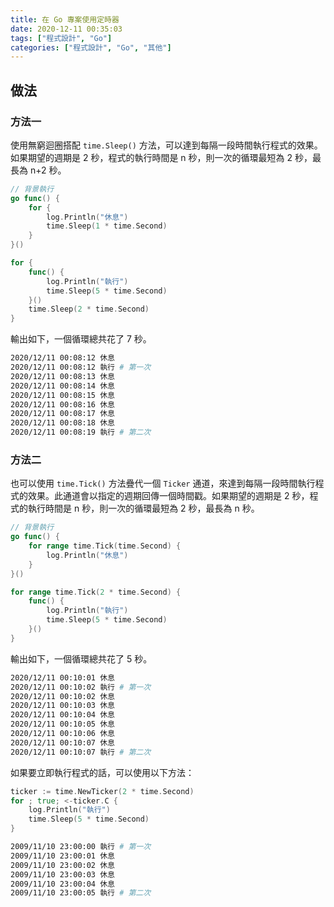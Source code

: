 ```yaml
---
title: 在 Go 專案使用定時器
date: 2020-12-11 00:35:03
tags: ["程式設計", "Go"]
categories: ["程式設計", "Go", "其他"]
---
```


## 做法

### 方法一

使用無窮迴圈搭配 `time.Sleep()` 方法，可以達到每隔一段時間執行程式的效果。如果期望的週期是 2 秒，程式的執行時間是 n 秒，則一次的循環最短為 2 秒，最長為 n+2 秒。

```go
// 背景執行
go func() {
	for {
		log.Println("休息")
		time.Sleep(1 * time.Second)
	}
}()

for {
	func() {
		log.Println("執行")
		time.Sleep(5 * time.Second)
	}()
	time.Sleep(2 * time.Second)
}
```

輸出如下，一個循環總共花了 7 秒。

```bash
2020/12/11 00:08:12 休息
2020/12/11 00:08:12 執行 # 第一次
2020/12/11 00:08:13 休息
2020/12/11 00:08:14 休息
2020/12/11 00:08:15 休息
2020/12/11 00:08:16 休息
2020/12/11 00:08:17 休息
2020/12/11 00:08:18 休息
2020/12/11 00:08:19 執行 # 第二次
```

### 方法二

也可以使用 `time.Tick()` 方法疊代一個 `Ticker` 通道，來達到每隔一段時間執行程式的效果。此通道會以指定的週期回傳一個時間戳。如果期望的週期是 2 秒，程式的執行時間是 n 秒，則一次的循環最短為 2 秒，最長為 n 秒。

```go
// 背景執行
go func() {
	for range time.Tick(time.Second) {
		log.Println("休息")
	}
}()

for range time.Tick(2 * time.Second) {
	func() {
		log.Println("執行")
		time.Sleep(5 * time.Second)
	}()
}
```

輸出如下，一個循環總共花了 5 秒。

```bash
2020/12/11 00:10:01 休息
2020/12/11 00:10:02 執行 # 第一次
2020/12/11 00:10:02 休息
2020/12/11 00:10:03 休息
2020/12/11 00:10:04 休息
2020/12/11 00:10:05 休息
2020/12/11 00:10:06 休息
2020/12/11 00:10:07 休息
2020/12/11 00:10:07 執行 # 第二次
```

如果要立即執行程式的話，可以使用以下方法：

```go
ticker := time.NewTicker(2 * time.Second)
for ; true; <-ticker.C {
	log.Println("執行")
	time.Sleep(5 * time.Second)
}
```

```bash
2009/11/10 23:00:00 執行 # 第一次
2009/11/10 23:00:01 休息
2009/11/10 23:00:02 休息
2009/11/10 23:00:03 休息
2009/11/10 23:00:04 休息
2009/11/10 23:00:05 執行 # 第二次
```

